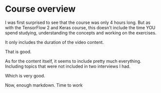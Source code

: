 # Course overview

I was first surprised to see that the course was only 4 hours long. But as with the TensorFlow 2 and Keras course, this doesn't include the time YOU spend studying, understanding the concepts and working on the exercises.

It only includes the duration of the video content.

That is good.

As for the content itself, it seems to include pretty much everything. Including topics that were not included in two interviews I had.

Which is very good.

Now, enough markdown. Time to work
